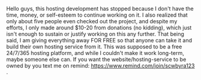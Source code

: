 Hello guys, this hosting development has stopped because I don't have the time, money, or self-esteem to continue working on it. I also realized that only about five people even checked out the project, and despite my efforts, I only made around $10-20 from donations (no kidding), which just isn't enough to sustain or justify working on this any further. That being said, I am giving everything away FOR FREE so that anyone can take it and build their own hosting service from it. This was supposed to be a free 24/7/365 hosting platform, and while I couldn't make it work long-term, maybe someone else can. If you want the website/hosting-service to be owned by you text me on remind: https://www.remind.com/join/scwbyra123 .
